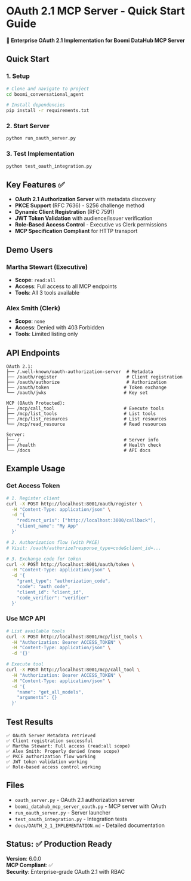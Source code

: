 # OAuth 2.1 MCP Server - Quick Start Guide

**🚀 Enterprise OAuth 2.1 Implementation for Boomi DataHub MCP Server**

## Quick Start

### 1. Setup
```bash
# Clone and navigate to project
cd boomi_conversational_agent

# Install dependencies
pip install -r requirements.txt
```

### 2. Start Server
```bash
python run_oauth_server.py
```

### 3. Test Implementation
```bash
python test_oauth_integration.py
```

## Key Features ✅

- **OAuth 2.1 Authorization Server** with metadata discovery
- **PKCE Support** (RFC 7636) - S256 challenge method
- **Dynamic Client Registration** (RFC 7591)
- **JWT Token Validation** with audience/issuer verification  
- **Role-Based Access Control** - Executive vs Clerk permissions
- **MCP Specification Compliant** for HTTP transport

## Demo Users

### Martha Stewart (Executive)
- **Scope**: `read:all`
- **Access**: Full access to all MCP endpoints
- **Tools**: All 3 tools available

### Alex Smith (Clerk)  
- **Scope**: `none`
- **Access**: Denied with 403 Forbidden
- **Tools**: Limited listing only

## API Endpoints

```
OAuth 2.1:
├── /.well-known/oauth-authorization-server  # Metadata
├── /oauth/register                          # Client registration
├── /oauth/authorize                         # Authorization
├── /oauth/token                            # Token exchange
└── /oauth/jwks                             # Key set

MCP (OAuth Protected):
├── /mcp/call_tool                          # Execute tools
├── /mcp/list_tools                         # List tools
├── /mcp/list_resources                     # List resources
└── /mcp/read_resource                      # Read resources

Server:
├── /                                       # Server info
├── /health                                 # Health check  
└── /docs                                   # API docs
```

## Example Usage

### Get Access Token
```bash
# 1. Register client
curl -X POST http://localhost:8001/oauth/register \
  -H "Content-Type: application/json" \
  -d '{
    "redirect_uris": ["http://localhost:3000/callback"],
    "client_name": "My App"
  }'

# 2. Authorization flow (with PKCE)
# Visit: /oauth/authorize?response_type=code&client_id=...

# 3. Exchange code for token
curl -X POST http://localhost:8001/oauth/token \
  -H "Content-Type: application/json" \
  -d '{
    "grant_type": "authorization_code",
    "code": "auth_code",
    "client_id": "client_id",
    "code_verifier": "verifier"
  }'
```

### Use MCP API
```bash
# List available tools
curl -X POST http://localhost:8001/mcp/list_tools \
  -H "Authorization: Bearer ACCESS_TOKEN" \
  -H "Content-Type: application/json" \
  -d '{}'

# Execute tool
curl -X POST http://localhost:8001/mcp/call_tool \
  -H "Authorization: Bearer ACCESS_TOKEN" \
  -H "Content-Type: application/json" \
  -d '{
    "name": "get_all_models",
    "arguments": {}
  }'
```

## Test Results

```
✅ OAuth Server Metadata retrieved
✅ Client registration successful  
✅ Martha Stewart: Full access (read:all scope)
✅ Alex Smith: Properly denied (none scope)
✅ PKCE authorization flow working
✅ JWT token validation working
✅ Role-based access control working
```

## Files

- `oauth_server.py` - OAuth 2.1 authorization server
- `boomi_datahub_mcp_server_oauth.py` - MCP server with OAuth
- `run_oauth_server.py` - Server launcher
- `test_oauth_integration.py` - Integration tests
- `docs/OAUTH_2_1_IMPLEMENTATION.md` - Detailed documentation

## Status: ✅ Production Ready

**Version**: 6.0.0  
**MCP Compliant**: ✅  
**Security**: Enterprise-grade OAuth 2.1 with RBAC